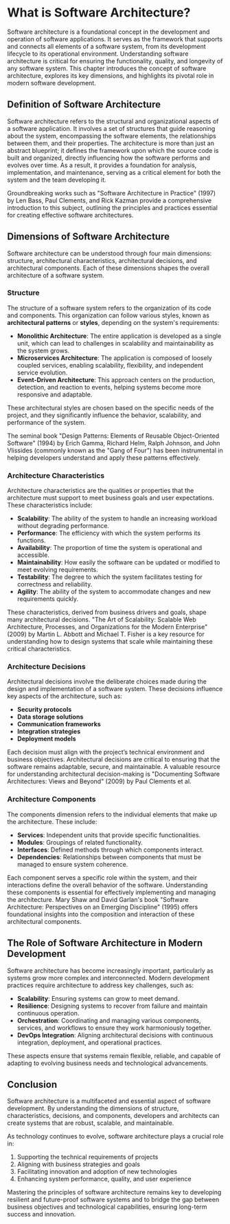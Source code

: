 # What is Software Architecture?

Software architecture is a foundational concept in the development and operation of software applications. It serves as the framework that supports and connects all elements of a software system, from its development lifecycle to its operational environment. Understanding software architecture is critical for ensuring the functionality, quality, and longevity of any software system. This chapter introduces the concept of software architecture, explores its key dimensions, and highlights its pivotal role in modern software development.

## Definition of Software Architecture

Software architecture refers to the structural and organizational aspects of a software application. It involves a set of structures that guide reasoning about the system, encompassing the software elements, the relationships between them, and their properties. The architecture is more than just an abstract blueprint; it defines the framework upon which the source code is built and organized, directly influencing how the software performs and evolves over time. As a result, it provides a foundation for analysis, implementation, and maintenance, serving as a critical element for both the system and the team developing it.

Groundbreaking works such as "Software Architecture in Practice" (1997) by Len Bass, Paul Clements, and Rick Kazman provide a comprehensive introduction to this subject, outlining the principles and practices essential for creating effective software architectures.

## Dimensions of Software Architecture

Software architecture can be understood through four main dimensions: structure, architectural characteristics, architectural decisions, and architectural components. Each of these dimensions shapes the overall architecture of a software system.

### Structure

The structure of a software system refers to the organization of its code and components. This organization can follow various styles, known as **architectural patterns** or **styles**, depending on the system's requirements:

- **Monolithic Architecture**: The entire application is developed as a single unit, which can lead to challenges in scalability and maintainability as the system grows.
- **Microservices Architecture**: The application is composed of loosely coupled services, enabling scalability, flexibility, and independent service evolution.
- **Event-Driven Architecture**: This approach centers on the production, detection, and reaction to events, helping systems become more responsive and adaptable.

These architectural styles are chosen based on the specific needs of the project, and they significantly influence the behavior, scalability, and performance of the system.

The seminal book "Design Patterns: Elements of Reusable Object-Oriented Software" (1994) by Erich Gamma, Richard Helm, Ralph Johnson, and John Vlissides (commonly known as the "Gang of Four") has been instrumental in helping developers understand and apply these patterns effectively.

### Architecture Characteristics

Architecture characteristics are the qualities or properties that the architecture must support to meet business goals and user expectations. These characteristics include:

- **Scalability**: The ability of the system to handle an increasing workload without degrading performance.
- **Performance**: The efficiency with which the system performs its functions.
- **Availability**: The proportion of time the system is operational and accessible.
- **Maintainability**: How easily the software can be updated or modified to meet evolving requirements.
- **Testability**: The degree to which the system facilitates testing for correctness and reliability.
- **Agility**: The ability of the system to accommodate changes and new requirements quickly.

These characteristics, derived from business drivers and goals, shape many architectural decisions. "The Art of Scalability: Scalable Web Architecture, Processes, and Organizations for the Modern Enterprise" (2009) by Martin L. Abbott and Michael T. Fisher is a key resource for understanding how to design systems that scale while maintaining these critical characteristics.

### Architecture Decisions

Architectural decisions involve the deliberate choices made during the design and implementation of a software system. These decisions influence key aspects of the architecture, such as:

- **Security protocols**
- **Data storage solutions**
- **Communication frameworks**
- **Integration strategies**
- **Deployment models**

Each decision must align with the project’s technical environment and business objectives. Architectural decisions are critical to ensuring that the software remains adaptable, secure, and maintainable. A valuable resource for understanding architectural decision-making is "Documenting Software Architectures: Views and Beyond" (2009) by Paul Clements et al.

### Architecture Components

The components dimension refers to the individual elements that make up the architecture. These include:

- **Services**: Independent units that provide specific functionalities.
- **Modules**: Groupings of related functionality.
- **Interfaces**: Defined methods through which components interact.
- **Dependencies**: Relationships between components that must be managed to ensure system coherence.

Each component serves a specific role within the system, and their interactions define the overall behavior of the software. Understanding these components is essential for effectively implementing and managing the architecture. Mary Shaw and David Garlan's book "Software Architecture: Perspectives on an Emerging Discipline" (1995) offers foundational insights into the composition and interaction of these architectural components.

## The Role of Software Architecture in Modern Development

Software architecture has become increasingly important, particularly as systems grow more complex and interconnected. Modern development practices require architecture to address key challenges, such as:

- **Scalability**: Ensuring systems can grow to meet demand.
- **Resilience**: Designing systems to recover from failure and maintain continuous operation.
- **Orchestration**: Coordinating and managing various components, services, and workflows to ensure they work harmoniously together.
- **DevOps Integration**: Aligning architectural decisions with continuous integration, deployment, and operational practices.

These aspects ensure that systems remain flexible, reliable, and capable of adapting to evolving business needs and technological advancements.

## Conclusion

Software architecture is a multifaceted and essential aspect of software development. By understanding the dimensions of structure, characteristics, decisions, and components, developers and architects can create systems that are robust, scalable, and maintainable.

As technology continues to evolve, software architecture plays a crucial role in:
1. Supporting the technical requirements of projects
2. Aligning with business strategies and goals
3. Facilitating innovation and adoption of new technologies
4. Enhancing system performance, quality, and user experience

Mastering the principles of software architecture remains key to developing resilient and future-proof software systems and to bridge the gap between business objectives and technological capabilities, ensuring long-term success and innovation.
